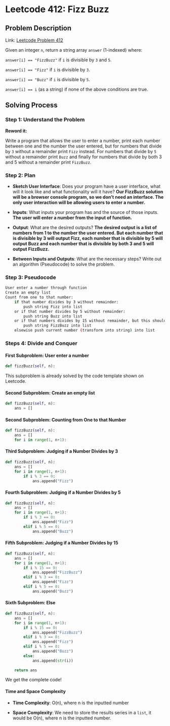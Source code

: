 # Leetcode 412: Fizz Buzz 
## Problem Description
Link: [Leetcode Problem 412](https://leetcode.com/problems/fizz-buzz/description/)

Given an integer `n`, return a string array `answer` (1-indexed) where:

`answer[i] == "FizzBuzz"` if `i` is divisible by `3` and `5`.

`answer[i] == "Fizz"` if `i` is divisible by `3`.

`answer[i] == "Buzz"` if `i` is divisible by `5`.

`answer[i] == i` (as a string) if none of the above conditions are true.

## Solving Process

### Step 1: Understand the Problem
**Reword it:**

Write a program that allows the user to enter a number, print each number between one and the number the user entered, but for numbers that divide by `3` without a remainder print `Fizz` instead. For numbers that divide by `5` without a remainder print `Buzz` and finally for numbers that divide by both 3 and 5 without a remainder print `FizzBuzz`.

### Step 2: Plan

- **Sketch User Interface**: Does your program have a user interface, what will it look like and what functionality will it have? **Our FizzBuzz solution will be a browser console program, so we don’t need an interface. The only user interaction will be allowing users to enter a number.**

- **Inputs**: What inputs your program has and the source of those inputs. **The user will enter a number from the input of function.**

- **Output**: What are the desired outputs? **The desired output is a list of numbers from 1 to the number the user entered. But each number that is divisible by 3 will output Fizz, each number that is divisible by 5 will output Buzz and each number that is divisible by both 3 and 5 will output FizzBuzz.**

- **Between Inputs and Outputs**: What are the necessary steps? Write out an algorithm (Pseudocode) to solve the problem.

### Step 3: Pseudocode

```Bash
User enter a number through function
Create an empty list
Count from one to that number:
    if that number divides by 3 without remainder:
        push string Fizz into list
    or if that number divides by 5 without remainder:
        push string Buzz into list
    or if that numbers divides by 15 without remainder, but this should be before judging if it divides by 3 or 5:
        push string FizzBuzz into list
    elsewise push current number (transform into string) into list
```

### Steps 4: Divide and Conquer

#### **First Subproblem**: User enter a number

```Python
def fizzBuzz(self, n):
```
This subproblem is already solved by the code template shown on Leetcode.

#### **Second Subproblem**: Create an empty list

```Python
def fizzBuzz(self, n):
    ans = []
```

#### **Second Subproblem**: Counting from One to that Number
```Python
def fizzBuzz(self, n):
    ans = []
    for i in range(1, n+1):
```

#### **Third Subproblem**: Judging if a Number Divides by 3
```Python
def fizzBuzz(self, n):
    ans = []
    for i in range(1, n+1):
        if i % 3 == 0:
            ans.append("Fizz")
```

#### **Fourth Subproblem**: Judging if a Number Divides by 5
```Python
def fizzBuzz(self, n):
    ans = []
    for i in range(1, n+1):
        if i % 3 == 0:
            ans.append("Fizz")
        elif i % 5 == 0:
            ans.append("Buzz")
```

#### **Fifth Subproblem**: Judging if a Number Divides by 15
```Python
def fizzBuzz(self, n):    
    ans = []
    for i in range(1, n+1):
        if i % 15 == 0:
            ans.append("FizzBuzz") 
        elif i % 3 == 0:
            ans.append("Fizz")
        elif i % 5 == 0:
            ans.append("Buzz")
```

#### **Sixth Subproblem**: Else
```Python
def fizzBuzz(self, n):    
    ans = []
    for i in range(1, n+1):
        if i % 15 == 0:
            ans.append("FizzBuzz") 
        elif i % 3 == 0:
            ans.append("Fizz")
        elif i % 5 == 0:
            ans.append("Buzz")
        else:
            ans.append(str(i))
            
    return ans  
```

We get the complete code!

#### Time and Space Complexity
- **Time Complexity**: O(n), where n is the inputted number

- **Space Complexity**: We need to store the results series in a `list`, it would be O(n), where n is the inputted number.
